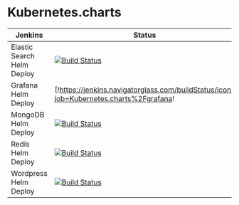 # Kubernetes.charts

 Jenkins | Status  
------------ | -------------
Elastic Search Helm Deploy  | [![Build Status](https://jenkins.navigatorglass.com/buildStatus/icon?job=Kubernetes.charts%2Felasticsearch)](https://jenkins.navigatorglass.com/view/Kubernetes/job/Kubernetes.charts/job/elasticsearch/)
Grafana Helm Deploy  | [!https://jenkins.navigatorglass.com/buildStatus/icon?job=Kubernetes.charts%2Fgrafana!|https://jenkins.navigatorglass.com/view/Kubernetes/job/Kubernetes.charts/job/grafana/]
MongoDB Helm Deploy  | [![Build Status](https://jenkins.navigatorglass.com/buildStatus/icon?job=Kubernetes.charts%2Fmongodb)](https://jenkins.navigatorglass.com/view/Kubernetes/job/Kubernetes.charts/job/mongodb/)
Redis Helm Deploy  | [![Build Status](https://jenkins.navigatorglass.com/buildStatus/icon?job=Kubernetes.charts%2Fredis)](https://jenkins.navigatorglass.com/view/Kubernetes/job/Kubernetes.charts/job/redis/)
Wordpress Helm Deploy  | [![Build Status](https://jenkins.navigatorglass.com/buildStatus/icon?job=Kubernetes.charts%2Fwordpress)](https://jenkins.navigatorglass.com/view/Kubernetes/job/Kubernetes.charts/job/wordpress/)